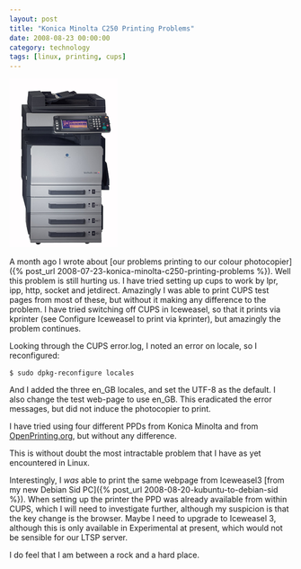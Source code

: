 ```yaml
---
layout: post
title: "Konica Minolta C250 Printing Problems"
date: 2008-08-23 00:00:00
category: technology
tags: [linux, printing, cups] 
---
```


<img src="/assets/c250.png" class="image-right" alt="The Konica Minolta C250">

A month ago I wrote about [our problems printing to our colour photocopier]({% post_url 2008-07-23-konica-minolta-c250-printing-problems %}).  Well this problem is still hurting us.  I have tried setting up cups to work by lpr, ipp, http, socket and jetdirect.  Amazingly I was able to print CUPS test pages from most of these, but without it making any difference to the problem.  I have tried switching off CUPS in Iceweasel, so that it prints via kprinter (see Configure Iceweasel to print via kprinter), but amazingly the problem continues.

<!--more-->

Looking through the CUPS error.log, I noted an error on locale, so I reconfigured:

    $ sudo dpkg-reconfigure locales

And I added the three en\_GB locales, and set the UTF-8 as the default.  I also change the test web-page to use en\_GB.  This eradicated the error messages, but did not induce the photocopier to print.

I have tried using four different PPDs from Konica Minolta and from [OpenPrinting.org](http://openprinting.org), but without any difference.

This is without doubt the most intractable problem that I have as yet encountered in Linux.

Interestingly, I *was* able to print the same webpage from Iceweasel3 [from my new Debian Sid PC]({% post_url 2008-08-20-kubuntu-to-debian-sid %}).  When setting up the printer the PPD was already available from within CUPS, which I will need to investigate further, although my suspicion is that the key change is the browser.  Maybe I need to upgrade to Iceweasel 3, although this is only available in Experimental at present, which would not be sensible for our LTSP server.

I do feel that I am between a rock and a hard place.
